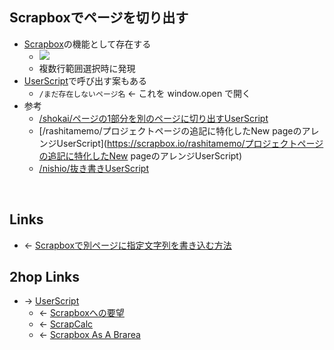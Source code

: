## Scrapboxでページを切り出す
- [Scrapbox](Scrapbox.md)の機能として存在する
    - <a href="https://gyazo.com/df5060770d070d0804e6171e32dd46ae" target="_blank" rel="noopener noreferrer">![](https://gyazo.com/df5060770d070d0804e6171e32dd46ae/raw)</a>
    - 複数行範囲選択時に発現
- [UserScript](UserScript.md)で呼び出す案もある
    - `/まだ存在しないページ名` ← これを window.open で開く
- 参考
    - [/shokai/ページの1部分を別のページに切り出すUserScript](https://scrapbox.io/shokai/ページの1部分を別のページに切り出すUserScript)
    - [/rashitamemo/プロジェクトページの追記に特化したNew pageのアレンジUserScript](https://scrapbox.io/rashitamemo/プロジェクトページの追記に特化したNew pageのアレンジUserScript)
    - [/nishio/抜き書きUserScript](https://scrapbox.io/nishio/抜き書きUserScript)

<br>

## Links
- ← [Scrapboxで別ページに指定文字列を書き込む方法](Scrapboxで別ページに指定文字列を書き込む方法.md)

## 2hop Links
- → [UserScript](UserScript.md)
    - ← [Scrapboxへの要望](Scrapboxへの要望.md)
    - ← [ScrapCalc](ScrapCalc.md)
    - ← [Scrapbox As A Brarea](Scrapbox_As_A_Brarea.md)
